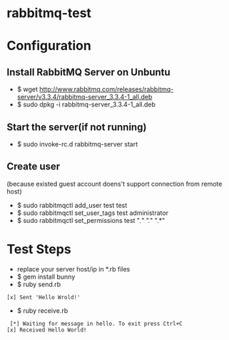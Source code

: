 rabbitmq-test
=============

# Configuration
## Install RabbitMQ Server on Unbuntu
- $ wget http://www.rabbitmq.com/releases/rabbitmq-server/v3.3.4/rabbitmq-server_3.3.4-1_all.deb
- $ sudo dpkg -i rabbitmq-server_3.3.4-1_all.deb

## Start the server(if not running)
- $ sudo invoke-rc.d rabbitmq-server start

## Create user
(because existed guest account doens't support connection from remote host)
- $ sudo rabbitmqctl add_user test test
- $ sudo rabbitmqctl set_user_tags test administrator
- $ sudo rabbitmqctl set_permissions test ".*" ".*" ".*"

# Test Steps
- replace your server host/ip in *.rb files
- $ gem install bunny
- $ ruby send.rb
```
[x] Sent 'Hello Wrold!'
```
- $ ruby receive.rb
```
 [*] Waiting for message in hello. To exit press Ctrl+C
[x] Received Hello World!
```
